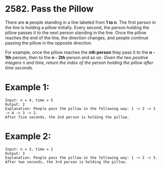 # 2582. Pass the Pillow

There are **n** people standing in a line labeled from **1 to n**. The first person in the line is holding a pillow initially. Every second, the person holding the pillow passes it to the next person standing in the line. Once the pillow reaches the end of the line, the direction changes, and people continue passing the pillow in the opposite direction.

For example, once the pillow reaches the **nth person** they pass it to the **n - 1th** person, then to the **n - 2th** person and so on.
_Given the two positive integers n and time, return the index of the person holding the pillow after time seconds._

# Example 1:
```
Input: n = 4, time = 5
Output: 2
Explanation: People pass the pillow in the following way: 1 -> 2 -> 3 -> 4 -> 3 -> 2.
After five seconds, the 2nd person is holding the pillow.
```
# Example 2:
```
Input: n = 3, time = 2
Output: 3
Explanation: People pass the pillow in the following way: 1 -> 2 -> 3.
After two seconds, the 3rd person is holding the pillow.
```

